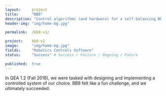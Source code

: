 ```yaml
---
layout: 	project
title: 		"BB8"
description: "Control algorithms (and hardware) for a self-balancing BB8 robot"
header-img: "img/home-bg.jpg"

permalink: 	/bb8-v1/

project:	bb8-v1
image:		"img/home-bg.jpg"
fields: 	"Robotics Controls Software"
status: 	"Success" # Success / Failure / Ongoing / Future

published:	true
---
```


In QEA 1.2 (Fall 2016), we were tasked with designing and implementing a controlled system of our choice. 
BB8 felt like a fun challenge, and we ultimately succeeded.

